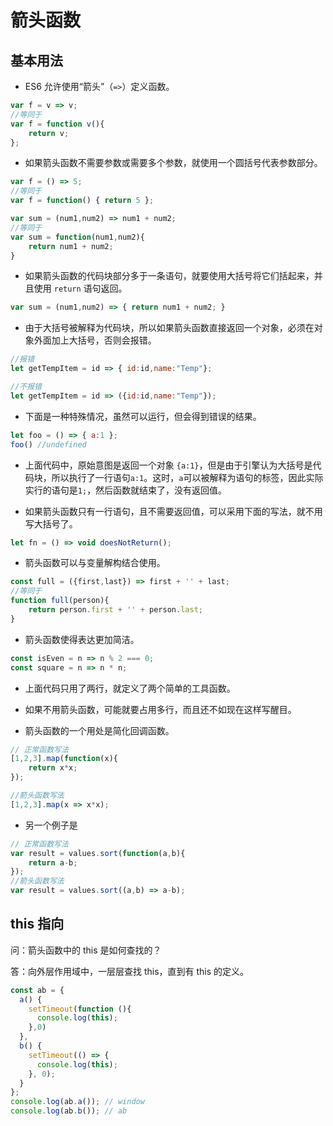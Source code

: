 # 箭头函数

## 基本用法

* ES6 允许使用“箭头”（`=>`）定义函数。

```js
var f = v => v;
//等同于
var f = function v(){
    return v;
};
```



* 如果箭头函数不需要参数或需要多个参数，就使用一个圆括号代表参数部分。

```js
var f = () => 5;
//等同于
var f = function() { return 5 };

var sum = (num1,num2) => num1 + num2;
//等同于
var sum = function(num1,num2){
    return num1 + num2;
}
```



* 如果箭头函数的代码块部分多于一条语句，就要使用大括号将它们括起来，并且使用 `return` 语句返回。

```js
var sum = (num1,num2) => { return num1 + num2; }
```



* 由于大括号被解释为代码块，所以如果箭头函数直接返回一个对象，必须在对象外面加上大括号，否则会报错。

```js
//报错
let getTempItem = id => { id:id,name:"Temp"};

//不报错
let getTempItem = id => ({id:id,name:"Temp"});
```



* 下面是一种特殊情况，虽然可以运行，但会得到错误的结果。

```js
let foo = () => { a:1 };
foo() //undefined
```

* 上面代码中，原始意图是返回一个对象 `{a:1}`，但是由于引擎认为大括号是代码块，所以执行了一行语句`a:1`。这时，`a`可以被解释为语句的标签，因此实际实行的语句是`1;`，然后函数就结束了，没有返回值。



* 如果箭头函数只有一行语句，且不需要返回值，可以采用下面的写法，就不用写大括号了。

```js
let fn = () => void doesNotReturn();
```



* 箭头函数可以与变量解构结合使用。

```js
const full = ({first,last}) => first + '' + last;
//等同于
function full(person){
    return person.first + '' + person.last;
}
```



* 箭头函数使得表达更加简洁。

```js
const isEven = n => n % 2 === 0;
const square = n => n * n;
```

* 上面代码只用了两行，就定义了两个简单的工具函数。
* 如果不用箭头函数，可能就要占用多行，而且还不如现在这样写醒目。



* 箭头函数的一个用处是简化回调函数。

```js
// 正常函数写法
[1,2,3].map(function(x){
    return x*x;
});

//箭头函数写法
[1,2,3].map(x => x*x);
```

* 另一个例子是

```js
// 正常函数写法
var result = values.sort(function(a,b){
    return a-b;
});
//箭头函数写法
var result = values.sort((a,b) => a-b);
```

## this 指向

问：箭头函数中的 this 是如何查找的？

答：向外层作用域中，一层层查找 this，直到有 this 的定义。

```js
const ab = {
  a() {
    setTimeout(function (){
      console.log(this);
    },0)
  },
  b() {
    setTimeout(() => {
      console.log(this);
    }, 0);
  }
};
console.log(ab.a()); // window
console.log(ab.b()); // ab
```































































